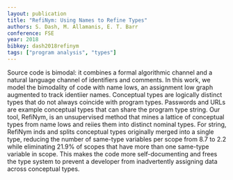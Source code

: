 ```yaml
---
layout: publication
title: "RefiNym: Using Names to Refine Types"
authors: S. Dash, M. Allamanis, E. T. Barr
conference: FSE
year: 2018
bibkey: dash2018refinym
tags: ["program analysis", "types"]
---
```

Source code is bimodal: it combines a formal algorithmic channel and a natural language channel of identifiers and comments. In this work, we model the bimodality of code with name lows, an assignment low graph augmented to track identiier names. Conceptual types are logically distinct types that do not always coincide with program types. Passwords and URLs are example conceptual types that can share the program type string. Our tool, RefiNym, is an unsupervised method that mines a lattice of conceptual types from name lows and reiies them into distinct nominal types. For string, RefiNym inds and splits conceptual types originally merged into a single type, reducing the number of same-type variables per scope from 8.7 to 2.2 while eliminating 21.9% of scopes that have more than one same-type variable in scope. This makes the code more self-documenting and frees the type system to prevent a developer from inadvertently assigning data across conceptual types.
